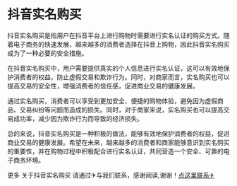 # 抖音实名购买

抖音实名购买是指用户在抖音平台上进行购物时需要进行实名认证的购买方式。随着电子商务的快速发展，越来越多的消费者选择在抖音上购物，因此抖音实名购买成为了一种必要的安全措施。

在抖音实名购买中，用户需要提供真实的个人信息进行实名认证，这可以有效地保护消费者的权益，防止虚假交易和欺诈行为。同时，对商家而言，实名购买也可以提高交易的安全性，增强消费者的信任感，促进商业交易的健康发展。

通过实名购买，消费者可以享受到更加安全、便捷的购物体验，避免因为虚假商品、交易纠纷等问题而造成的损失。同时，对于商家来说，实名购买也可以提高交易成功率，减少因为欺诈行为而导致的经济损失。

总的来说，抖音实名购买是一种积极的做法，能够有效地保护消费者的权益，促进商业交易的健康发展。希望在未来，越来越多的消费者和商家能够意识到实名购买的重要性，并在购物过程中积极配合进行实名认证，共同营造一个安全、可靠的电子商务环境。

更多 关于抖音实名购买 请通过✈与我们联系，感谢阅读,谢谢！[点这里联系✈](https://ww.k02.cc)